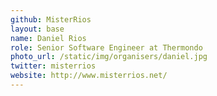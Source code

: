 ```yaml
---
github: MisterRios
layout: base
name: Daniel Rios
role: Senior Software Engineer at Thermondo
photo_url: /static/img/organisers/daniel.jpg
twitter: misterrios
website: http://www.misterrios.net/
---
```

